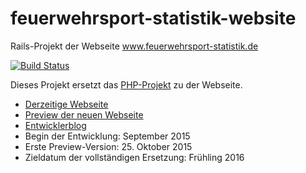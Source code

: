 # feuerwehrsport-statistik-website
Rails-Projekt der Webseite www.feuerwehrsport-statistik.de

[![Build Status](https://travis-ci.org/Feuerwehrsport/feuerwehrsport-statistik-website.svg?branch=master)](https://travis-ci.org/Feuerwehrsport/feuerwehrsport-statistik-website)


Dieses Projekt ersetzt das [PHP-Projekt](http://github.com/georf/feuerwehrsport-statistik) zu der Webseite.

* [Derzeitige Webseite](http://www.feuerwehrsport-statistik.de/)
* [Preview der neuen Webseite](http://www.feuerwehrsport-statistik.de:8099/)
* [Entwicklerblog](http://www.georf.de/)
* Begin der Entwicklung: September 2015
* Erste Preview-Version: 25. Oktober 2015
* Zieldatum der vollständigen Ersetzung: Frühling 2016
